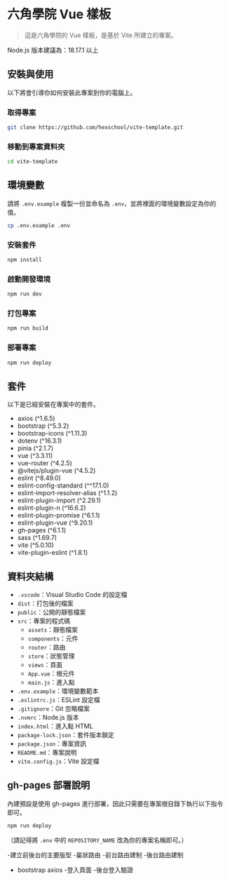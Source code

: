 # 六角學院 Vue 樣板

> 這是六角學院的 Vue 樣板，是基於 Vite 所建立的專案。

Node.js 版本建議為：18.17.1 以上

## 安裝與使用

以下將會引導你如何安裝此專案到你的電腦上。

### 取得專案

```bash
git clone https://github.com/hexschool/vite-template.git
```

### 移動到專案資料夾

```bash
cd vite-template
```

## 環境變數

請將 `.env.example` 複製一份並命名為 `.env`，並將裡面的環境變數設定為你的值。

```bash
cp .env.example .env
```

### 安裝套件

```bash
npm install
```

### 啟動開發環境

```bash
npm run dev
```

### 打包專案

```bash
npm run build
```

### 部署專案

```bash
npm run deploy
```

## 套件

以下是已經安裝在專案中的套件。

- axios (^1.6.5)
- bootstrap (^5.3.2)
- bootstrap-icons (^1.11.3)
- dotenv (^16.3.1)
- pinia (^2.1.7)
- vue (^3.3.11)
- vue-router (^4.2.5)
- @vitejs/plugin-vue (^4.5.2)
- eslint (^8.49.0)
- eslint-config-standard (^^17.1.0)
- eslint-import-resolver-alias (^1.1.2)
- eslint-plugin-import (^2.29.1)
- eslint-plugin-n (^16.6.2)
- eslint-plugin-promise (^6.1.1)
- eslint-plugin-vue (^9.20.1)
- gh-pages (^6.1.1)
- sass (^1.69.7)
- vite (^5.0.10)
- vite-plugin-eslint (^1.8.1)

## 資料夾結構

- `.vscode`：Visual Studio Code 的設定檔
- `dist`：打包後的檔案
- `public`：公開的靜態檔案
- `src`：專案的程式碼
  - `assets`：靜態檔案
  - `components`：元件
  - `router`：路由
  - `store`：狀態管理
  - `views`：頁面
  - `App.vue`：根元件
  - `main.js`：進入點
- `.env.example`：環境變數範本
- `.eslintrc.js`：ESLint 設定檔
- `.gitignore`：Git 忽略檔案
- `.nvmrc`：Node.js 版本
- `index.html`：進入點 HTML
- `package-lock.json`：套件版本鎖定
- `package.json`：專案資訊
- `README.md`：專案說明
- `vite.config.js`：Vite 設定檔

## gh-pages 部署說明

內建預設是使用 gh-pages 進行部署，因此只需要在專案根目錄下執行以下指令即可。

```bash
npm run deploy
```

（請記得將 `.env` 中的 `REPOSITORY_NAME` 改為你的專案名稱即可。）


-建立前後台的主要版型
 -巢狀路由
-前台路由建制
-後台路由建制
- bootstrap  axios
-登入頁面
-後台登入驗證
